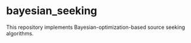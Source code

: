 # bayesian_seeking

This repository implements Bayesian-optimization-based source seeking algorithms.
